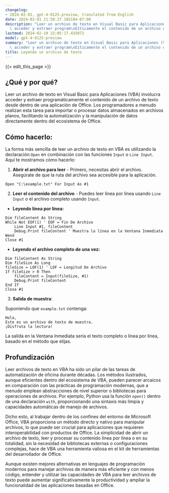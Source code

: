 ```yaml
---
changelog:
- 2024-02-01, gpt-4-0125-preview, translated from English
date: 2024-02-01 21:58:37.185184-07:00
description: "Leer un archivo de texto en Visual Basic para Aplicaciones (VBA) involucra\
  \ acceder y extraer program\xE1ticamente el contenido de un archivo de texto desde\u2026"
lastmod: 2024-02-19 22:05:17.435072
model: gpt-4-0125-preview
summary: "Leer un archivo de texto en Visual Basic para Aplicaciones (VBA) involucra\
  \ acceder y extraer program\xE1ticamente el contenido de un archivo de texto desde\u2026"
title: Leyendo un archivo de texto
---
```


{{< edit_this_page >}}

## ¿Qué y por qué?

Leer un archivo de texto en Visual Basic para Aplicaciones (VBA) involucra acceder y extraer programáticamente el contenido de un archivo de texto desde dentro de una aplicación de Office. Los programadores a menudo realizan esta tarea para importar o procesar datos almacenados en archivos planos, facilitando la automatización y la manipulación de datos directamente dentro del ecosistema de Office.

## Cómo hacerlo:

La forma más sencilla de leer un archivo de texto en VBA es utilizando la declaración `Open` en combinación con las funciones `Input` o `Line Input`. Aquí te mostramos cómo hacerlo:

1. **Abrir el archivo para leer** - Primero, necesitas abrir el archivo. Asegúrate de que la ruta del archivo sea accesible para la aplicación.

```basic
Open "C:\example.txt" For Input As #1
```

2. **Leer el contenido del archivo** - Puedes leer línea por línea usando `Line Input` o el archivo completo usando `Input`.

- **Leyendo línea por línea:**

```basic
Dim fileContent As String
While Not EOF(1) ' EOF = Fin De Archivo
    Line Input #1, fileContent
    Debug.Print fileContent ' Muestra la línea en la Ventana Inmediata
Wend
Close #1
```

- **Leyendo el archivo completo de una vez:**

```basic
Dim fileContent As String
Dim fileSize As Long
fileSize = LOF(1) ' LOF = Longitud De Archivo
If fileSize > 0 Then
    fileContent = Input(fileSize, #1)
    Debug.Print fileContent
End If
Close #1
```

3. **Salida de muestra**:

Suponiendo que `example.txt` contenga:

```
Hola,
Este es un archivo de texto de muestra.
¡Disfruta la lectura!
```

La salida en la Ventana Inmediata sería el texto completo o línea por línea, basado en el método que elijas.

## Profundización

Leer archivos de texto en VBA ha sido un pilar de las tareas de automatización de oficina durante décadas. Los métodos ilustrados, aunque eficientes dentro del ecosistema de VBA, pueden parecer arcaicos en comparación con las prácticas de programación modernas, que a menudo emplean abstracciones de nivel superior o bibliotecas para operaciones de archivos. Por ejemplo, Python usa la función `open()` dentro de una declaración `with`, proporcionando una sintaxis más limpia y capacidades automáticas de manejo de archivos.

Dicho esto, al trabajar dentro de los confines del entorno de Microsoft Office, VBA proporciona un método directo y nativo para manipular archivos, lo que puede ser crucial para aplicaciones que requieren interoperabilidad con productos de Office. La simplicidad de abrir un archivo de texto, leer y procesar su contenido línea por línea o en su totalidad, sin la necesidad de bibliotecas externas o configuraciones complejas, hace de VBA una herramienta valiosa en el kit de herramientas del desarrollador de Office.

Aunque existen mejores alternativas en lenguajes de programación modernos para manejar archivos de manera más eficiente y con menos código, entender y utilizar las capacidades de VBA para leer archivos de texto puede aumentar significativamente la productividad y ampliar la funcionalidad de las aplicaciones basadas en Office.
